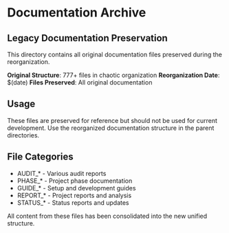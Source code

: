 # Documentation Archive
## Legacy Documentation Preservation

This directory contains all original documentation files preserved during the reorganization.

**Original Structure**: 777+ files in chaotic organization
**Reorganization Date**: $(date)
**Files Preserved**: All original documentation

## Usage
These files are preserved for reference but should not be used for current development.
Use the reorganized documentation structure in the parent directories.

## File Categories
- AUDIT_* - Various audit reports
- PHASE_* - Project phase documentation  
- GUIDE_* - Setup and development guides
- REPORT_* - Project reports and analysis
- STATUS_* - Status reports and updates

All content from these files has been consolidated into the new unified structure.
